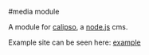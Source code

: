 [node]: http://nodejs.org
[calipso]: http://calip.so
[gallery]: http://gallery.calip.so

#media module

A module for [calipso][calipso], a [node.js][node] cms.

Example site can be seen here: [example][gallery]
